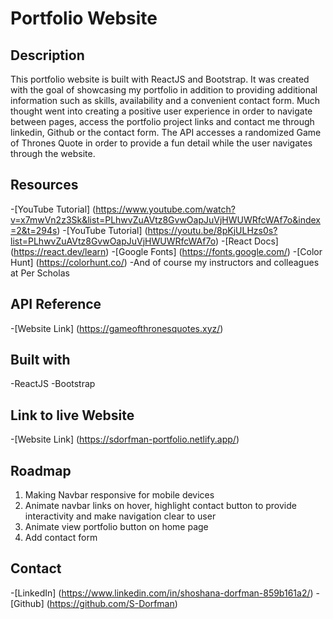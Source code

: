 # Portfolio Website

## Description

This portfolio website is built with ReactJS and Bootstrap. It was created with the goal of showcasing my portfolio in addition to providing additional information such as skills, availability and a convenient contact form. Much thought went into creating a positive user experience in order to navigate between pages, access the portfolio project links and contact me through linkedin, Github or the contact form. The API accesses a randomized Game of Thrones Quote in order to provide a fun detail while the user navigates through the website.

## Resources

-[YouTube Tutorial] (https://www.youtube.com/watch?v=x7mwVn2z3Sk&list=PLhwvZuAVtz8GvwOapJuVjHWUWRfcWAf7o&index=2&t=294s) -[YouTube Tutorial] (https://youtu.be/8pKjULHzs0s?list=PLhwvZuAVtz8GvwOapJuVjHWUWRfcWAf7o) -[React Docs] (https://react.dev/learn) -[Google Fonts] (https://fonts.google.com/) -[Color Hunt] (https://colorhunt.co/)
-And of course my instructors and colleagues at Per Scholas

## API Reference

-[Website Link] (https://gameofthronesquotes.xyz/)

## Built with

-ReactJS
-Bootstrap

## Link to live Website

-[Website Link] (https://sdorfman-portfolio.netlify.app/)

## Roadmap

1. Making Navbar responsive for mobile devices
2. Animate navbar links on hover, highlight contact button to provide interactivity and make navigation clear to user
3. Animate view portfolio button on home page
4. Add contact form

## Contact

-[LinkedIn] (https://www.linkedin.com/in/shoshana-dorfman-859b161a2/)
-[Github] (https://github.com/S-Dorfman)
